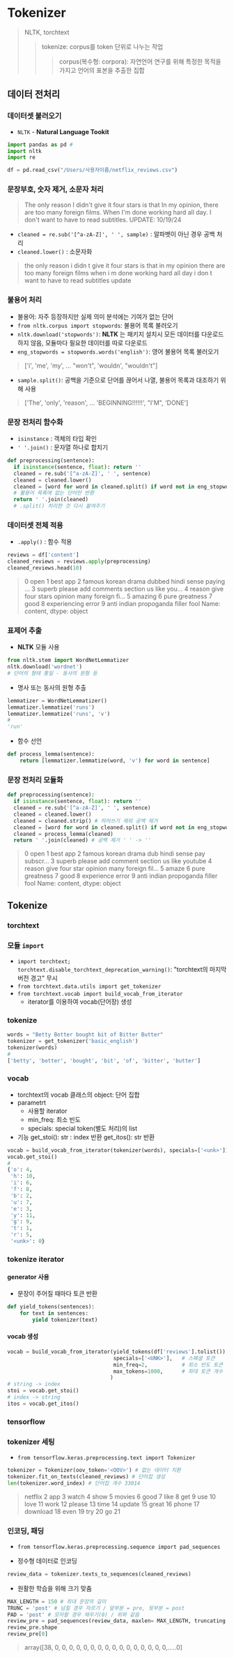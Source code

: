 # Tokenizer
> NLTK, torchtext
>> tokenize: corpus를 token 단위로 나누는 작업
>>> corpus(복수형: corpora): 자연언어 연구를 위해 특정한 목적을 가지고 언어의 표본을 추출한 집합

## 데이터 전처리
### 데이터셋 불러오기
- `NLTK` - **Natural Language Tookit**
```py
import pandas as pd # 
import nltk
import re

df = pd.read_csv("/Users/사용자이름/netflix_reviews.csv") 
```
### 문장부호, 숫자 제거, 소문자 처리

>The only reason I didn't give it four stars is that In my opinion, there are too many foreign films. When I'm done working hard all day. I don't want to have to read subtitles. UPDATE: 10/19/24

- `cleaned = re.sub('[^a-zA-Z]', ' ', sample)` : 알파벳이 아닌 경우 공백 처리
- `cleaned.lower()` : 소문자화

>the only reason i didn t give it four stars is that in my opinion  there are too many foreign films  when i m done working hard all day  i don t want to have to read subtitles  update

### 불용어 처리
- 불용어: 자주 등장하지만 실제 의미 분석에는 기여가 없는 단어
- `from nltk.corpus import stopwords`: 불용어 목록 불러오기
- `nltk.download('stopwords')`: **NLTK** 는 패키지 설치시 모든 데이터를 다운로드하지 않음, 모듈마다 필요한 데이터를 따로 다운로드
- `eng_stopwords = stopwords.words('english')`: 영어 불용어 목록 불러오기
> ['i',
 'me',
 'my',
 ...
 "won't",
 'wouldn',
 "wouldn't"]
- `sample.split()`: 공백을 기준으로 단어를 끊어서 나열, 불용어 목록과 대조하기 위해 사용
> ['The',
 'only',
 'reason',
 ...
 'BEGINNING!!!!!!',
 "I'M",
 'DONE']

### 문장 전처리 함수화
- `isinstance` : 객체의 타입 확인
- `' '.join()` : 문자열 하나로 합치기

```py
def preprocessing(sentence):
  if isinstance(sentence, float): return '' 
  cleaned = re.sub('[^a-zA-Z]', ' ', sentence)
  cleaned = cleaned.lower()
  cleaned = [word for word in cleaned.split() if word not in eng_stopwords ] 
  # 불용어 목록에 없는 단어만 반환
  return ' '.join(cleaned)
  # .split() 처리한 것 다시 붙여주기
```

### 데이터셋 전체 적용
- `.apply()` : 함수 적용

```py
reviews = df['content']
cleaned_reviews = reviews.apply(preprocessing)
cleaned_reviews.head(10)
```
> 0                                                 open
  1                                             best app
  2    famous korean drama dubbed hindi sense paying ...
  3    superb please add comments section us like you...
  4    reason give four stars opinion many foreign fi...
  5                                              amazing
  6                                       pure greatness
  7                                                 good
  8                                   experiencing error
  9                   anti indian propoganda filler fool
  Name: content, dtype: object

### 표제어 추출
- **NLTK** 모듈 사용

```py
from nltk.stem import WordNetLemmatizer 
nltk.download('wordnet')
# 단어의 형태 통일 - 동사의 원형 등
```
- 명사 또는 동사의 원형 추출

```py
lemmatizer = WordNetLemmatizer()
lemmatizer.lemmatize('runs')
lemmatizer.lemmatize('runs', 'v')
#
'run'
```

- 함수 선언

```py
def process_lemma(sentence):
    return [lemmatizer.lemmatize(word, 'v') for word in sentence]
```

### 문장 전처리 모듈화

```py
def preprocessing(sentence):
  if isinstance(sentence, float): return ''
  cleaned = re.sub('[^a-zA-Z]', ' ', sentence)
  cleaned = cleaned.lower()
  cleaned = cleaned.strip() # 띄어쓰기 제외 공백 제거
  cleaned = [word for word in cleaned.split() if word not in eng_stopwords ]
  cleaned = process_lemma(cleaned)
  return ' '.join(cleaned) # 공백 제거 ' ' -> ''
```

> 0                                                 open
  1                                             best app
  2    famous korean drama dub hindi sense pay subscr...
  3    superb please add comment section us like youtube
  4    reason give four star opinion many foreign fil...
  5                                                amaze
  6                                       pure greatness
  7                                                 good
  8                                     experience error
  9                   anti indian propoganda filler fool
  Name: content, dtype: object

## Tokenize

### torchtext
### 모듈 `import`
- `import torchtext; torchtext.disable_torchtext_deprecation_warning()`: "torchtext의 마지막 버전 경고" 무시
- `from torchtext.data.utils import get_tokenizer`
- `from torchtext.vocab import build_vocab_from_iterator`
  - iterator를 이용하여 vocab(단어장) 생성

  
### tokenize

  ```py
  words = "Betty Botter bought bit of Bitter Butter"
  tokenizer = get_tokenizer('basic_english')
  tokenizer(words)
  # 
  ['betty', 'botter', 'bought', 'bit', 'of', 'bitter', 'butter']
  ```

### vocab
- torchtext의 vocab 클래스의 object: 단어 집합
- parametrt
  - 사용할 iterator
  - min_freq: 최소 빈도
  - specials: special token(별도 처리)의 list
- 기능
get_stoi(): str : index 반환
get_itos(): str 반환

```py
vocab = build_vocab_from_iterator(tokenizer(words), specials=['<unk>'])
vocab.get_stoi() 
#
{'o': 4,
 'h': 10,
 'i': 6,
 'f': 8,
 'b': 2,
 'u': 7,
 'e': 3,
 'y': 11,
 'g': 9,
 't': 1,
 'r': 5,
 '<unk>': 0}
 ```

### tokenize iterator
#### generator 사용
- 문장이 주어질 때마다 토큰 반환

```py
def yield_tokens(sentences):
    for text in sentences:
        yield tokenizer(text)
```

#### vocab 생성

```py
vocab = build_vocab_from_iterator(yield_tokens(df['reviews'].tolist()), 
                                  specials=['<UNK>'],   # 스페셜 토큰
                                  min_freq=2,           # 최소 빈도 토큰
                                  max_tokens=1000,      # 최대 토큰 개수
                                 )
# string -> index
stoi = vocab.get_stoi()
# index -> string
itos = vocab.get_itos()
```

### tensorflow

### tokenizer 세팅
- `from tensorflow.keras.preprocessing.text import Tokenizer`

```py
tokenizer = Tokenizer(oov_token='<OOV>') # 없는 데이터 치환
tokenizer.fit_on_texts(cleaned_reviews) # 단어집 생성
len(tokenizer.word_index) # 단어집 개수 33014
```

> netflix 2
  app 3
  watch 4
  show 5
  movies 6
  good 7
  like 8
  get 9
  use 10
  love 11
  work 12
  please 13
  time 14
  update 15
  great 16
  phone 17
  download 18
  even 19
  try 20
  go 21

### 인코딩, 패딩

- `from tensorflow.keras.preprocessing.sequence import pad_sequences`

- 정수형 데이터로 인코딩

```py
review_data = tokenizer.texts_to_sequences(cleaned_reviews)
```

- 원활한 학습을 위해 크기 맞춤

```py
MAX_LENGTH = 150 # 최대 문장의 길이
TRUNC = 'post' # 넘칠 경우 자르기 / 앞부분 = pre, 뒷부분 = post
PAD = 'post' # 모자랄 경우 채우기(0) / 위와 같음
review_pre = pad_sequences(review_data, maxlen= MAX_LENGTH, truncating = TRUNC, padding = PAD)
review_pre.shape
review_pre[0]
```

>array([38,  0,  0,  0,  0,  0,  0,  0,  0,  0,  0,  0,  0,  0,  0,  0,  0,.....0]
      

